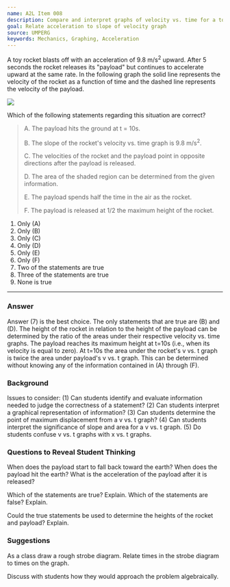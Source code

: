 ```yaml
---
name: A2L Item 008
description: Compare and interpret graphs of velocity vs. time for a toy rocket and payload.
goal: Relate acceleration to slope of velocity graph
source: UMPERG
keywords: Mechanics, Graphing, Acceleration
---
```


A toy rocket blasts off with an acceleration of 9.8 m/s<sup>2</sup>
upward. After 5 seconds the rocket releases its "payload" but continues
to accelerate upward at the same rate. In the following graph the solid
line represents the velocity of the rocket as a function of time and the
dashed line represents the velocity of the payload. <div
class="img-center"><img src="/files/Item008_fig1.gif" /></div>

Which of the following statements regarding this situation are correct?

> A. The payload hits the ground at t = 10s.
>
> B. The slope of the rocket's velocity vs. time graph is 9.8 m/s<sup>2</sup>. 
>
> C. The velocities of the rocket and the payload point in opposite
directions after the payload is released.
>
> D. The area of the shaded region can be determined from the given
information.
>
> E. The payload spends half the time in the air as the rocket.
>
> F. The payload is released at 1/2 the maximum height of the rocket.

1. Only (A)
2. Only (B)
3. Only (C)
4. Only (D)
5. Only (E)
6. Only (F)
7. Two of the statements are true
8. Three of the statements are true
9. None is true

<hr/>

### Answer

Answer (7) is the best choice.  The only statements that are true are
(B) and (D).  The height of the rocket in relation to the height of the
payload can be determined by the ratio of the areas under their
respective velocity vs. time graphs.  The payload reaches its maximum
height at t=10s (i.e., when its velocity is equal to zero). At t=10s the
area under the rocket's v vs. t graph is twice the area under payload's
v vs. t graph.  This can be determined without knowing any of the
information contained in (A) through (F).

### Background

Issues to consider: (1) Can students identify and evaluate information
needed to judge the correctness of a statement? (2) Can students
interpret a graphical representation of information? (3) Can students
determine the point of maximum displacement from a v vs. t graph?  (4)
Can students interpret the significance of slope and area for a v vs. t
graph. (5) Do students confuse v vs. t graphs with x vs. t graphs.

### Questions to Reveal Student Thinking

When does the payload start to fall back toward the earth?  When does
the payload hit the earth?  What is the acceleration of the payload
after it is released?

Which of the statements are true?  Explain.  Which of the statements are
false? Explain.

Could the true statements be used to determine the heights of the rocket
and payload?   Explain. 

### Suggestions

As a class draw a rough strobe diagram.  Relate times in the strobe
diagram to times on the graph.

Discuss with students how they would approach the problem algebraically.

